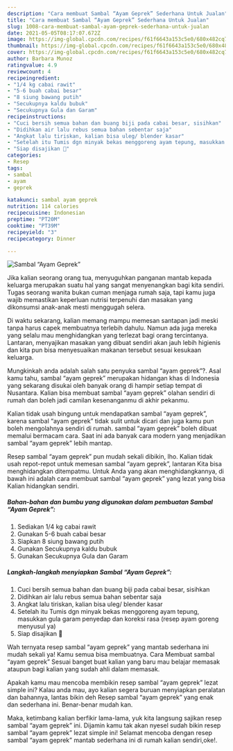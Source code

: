 ```yaml
---
description: "Cara membuat Sambal “Ayam Geprek” Sederhana Untuk Jualan"
title: "Cara membuat Sambal “Ayam Geprek” Sederhana Untuk Jualan"
slug: 1008-cara-membuat-sambal-ayam-geprek-sederhana-untuk-jualan
date: 2021-05-05T08:17:07.672Z
image: https://img-global.cpcdn.com/recipes/f61f6643a153c5e0/680x482cq70/sambal-ayam-geprek-foto-resep-utama.jpg
thumbnail: https://img-global.cpcdn.com/recipes/f61f6643a153c5e0/680x482cq70/sambal-ayam-geprek-foto-resep-utama.jpg
cover: https://img-global.cpcdn.com/recipes/f61f6643a153c5e0/680x482cq70/sambal-ayam-geprek-foto-resep-utama.jpg
author: Barbara Munoz
ratingvalue: 4.9
reviewcount: 4
recipeingredient:
- "1/4 kg cabai rawit"
- "5-6 buah cabai besar"
- "8 siung bawang putih"
- "Secukupnya kaldu bubuk"
- "Secukupnya Gula dan Garam"
recipeinstructions:
- "Cuci bersih semua bahan dan buang biji pada cabai besar, sisihkan"
- "Didihkan air lalu rebus semua bahan sebentar saja"
- "Angkat lalu tiriskan, kalian bisa uleg/ blender kasar"
- "Setelah itu Tumis dgn minyak bekas menggoreng ayam tepung, masukkan gula garam penyedap dan koreksi rasa (resep ayam goreng menyusul ya)"
- "Siap disajikan 🥰"
categories:
- Resep
tags:
- sambal
- ayam
- geprek

katakunci: sambal ayam geprek 
nutrition: 114 calories
recipecuisine: Indonesian
preptime: "PT20M"
cooktime: "PT39M"
recipeyield: "3"
recipecategory: Dinner

---
```



![Sambal “Ayam Geprek”](https://img-global.cpcdn.com/recipes/f61f6643a153c5e0/680x482cq70/sambal-ayam-geprek-foto-resep-utama.jpg)

Jika kalian seorang orang tua, menyuguhkan panganan mantab kepada keluarga merupakan suatu hal yang sangat menyenangkan bagi kita sendiri. Tugas seorang  wanita bukan cuman menjaga rumah saja, tapi kamu juga wajib memastikan keperluan nutrisi terpenuhi dan masakan yang dikonsumsi anak-anak mesti menggugah selera.

Di waktu  sekarang, kalian memang mampu memesan santapan jadi meski tanpa harus capek membuatnya terlebih dahulu. Namun ada juga mereka yang selalu mau menghidangkan yang terlezat bagi orang tercintanya. Lantaran, menyajikan masakan yang dibuat sendiri akan jauh lebih higienis dan kita pun bisa menyesuaikan makanan tersebut sesuai kesukaan keluarga. 



Mungkinkah anda adalah salah satu penyuka sambal “ayam geprek”?. Asal kamu tahu, sambal “ayam geprek” merupakan hidangan khas di Indonesia yang sekarang disukai oleh banyak orang di hampir setiap tempat di Nusantara. Kalian bisa membuat sambal “ayam geprek” olahan sendiri di rumah dan boleh jadi camilan kesenanganmu di akhir pekanmu.

Kalian tidak usah bingung untuk mendapatkan sambal “ayam geprek”, karena sambal “ayam geprek” tidak sulit untuk dicari dan juga kamu pun boleh mengolahnya sendiri di rumah. sambal “ayam geprek” boleh dibuat memalui bermacam cara. Saat ini ada banyak cara modern yang menjadikan sambal “ayam geprek” lebih mantap.

Resep sambal “ayam geprek” pun mudah sekali dibikin, lho. Kalian tidak usah repot-repot untuk memesan sambal “ayam geprek”, lantaran Kita bisa menghidangkan ditempatmu. Untuk Anda yang akan menghidangkannya, di bawah ini adalah cara membuat sambal “ayam geprek” yang lezat yang bisa Kalian hidangkan sendiri.

<!--inarticleads1-->

##### Bahan-bahan dan bumbu yang digunakan dalam pembuatan Sambal “Ayam Geprek”:

1. Sediakan 1/4 kg cabai rawit
1. Gunakan 5-6 buah cabai besar
1. Siapkan 8 siung bawang putih
1. Gunakan Secukupnya kaldu bubuk
1. Gunakan Secukupnya Gula dan Garam




<!--inarticleads2-->

##### Langkah-langkah menyiapkan Sambal “Ayam Geprek”:

1. Cuci bersih semua bahan dan buang biji pada cabai besar, sisihkan
1. Didihkan air lalu rebus semua bahan sebentar saja
1. Angkat lalu tiriskan, kalian bisa uleg/ blender kasar
1. Setelah itu Tumis dgn minyak bekas menggoreng ayam tepung, masukkan gula garam penyedap dan koreksi rasa (resep ayam goreng menyusul ya)
1. Siap disajikan 🥰




Wah ternyata resep sambal “ayam geprek” yang mantab sederhana ini mudah sekali ya! Kamu semua bisa membuatnya. Cara Membuat sambal “ayam geprek” Sesuai banget buat kalian yang baru mau belajar memasak ataupun bagi kalian yang sudah ahli dalam memasak.

Apakah kamu mau mencoba membikin resep sambal “ayam geprek” lezat simple ini? Kalau anda mau, ayo kalian segera buruan menyiapkan peralatan dan bahannya, lantas bikin deh Resep sambal “ayam geprek” yang enak dan sederhana ini. Benar-benar mudah kan. 

Maka, ketimbang kalian berfikir lama-lama, yuk kita langsung sajikan resep sambal “ayam geprek” ini. Dijamin kamu tak akan nyesel sudah bikin resep sambal “ayam geprek” lezat simple ini! Selamat mencoba dengan resep sambal “ayam geprek” mantab sederhana ini di rumah kalian sendiri,oke!.

